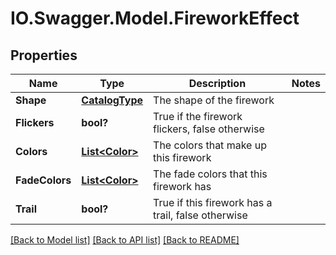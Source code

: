 # IO.Swagger.Model.FireworkEffect
## Properties

Name | Type | Description | Notes
------------ | ------------- | ------------- | -------------
**Shape** | [**CatalogType**](CatalogType.md) | The shape of the firework | 
**Flickers** | **bool?** | True if the firework flickers, false otherwise | 
**Colors** | [**List&lt;Color&gt;**](Color.md) | The colors that make up this firework | 
**FadeColors** | [**List&lt;Color&gt;**](Color.md) | The fade colors that this firework has | 
**Trail** | **bool?** | True if this firework has a trail, false otherwise | 

[[Back to Model list]](../README.md#documentation-for-models) [[Back to API list]](../README.md#documentation-for-api-endpoints) [[Back to README]](../README.md)

